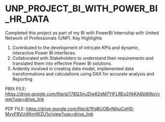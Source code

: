 # UNP_PROJECT_BI_WITH_POWER_BI_HR_DATA
Completed this project as part of my BI with PowerBI Internship with United Network of Professionals (UNP).
Key Highlights 
 1. Contributed to the development of intricate KPIs and dynamic, interactive Power BI interfaces.
 2. Collaborated with Stakeholders to understand their requirements and translated them into effective Power BI solutions.
 3. Ardently involved in creating data model, implemented data transformations and calculations using DAX for accurate analysis and Reporting

PBIX FILE: https://drive.google.com/file/d/178Q3mJDw62gM7YIFLREo2j1kKA6bW9or/view?usp=drive_link

PDF FILE: https://drive.google.com/file/d/1FqBUOBvNlhuCoHS-MvyFRVU4KmjWZU1x/view?usp=drive_link

